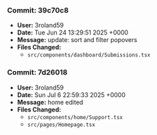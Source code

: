 ### Commit: **39c70c8**
- **User:** 3roland59
- **Date:** Tue Jun 24 13:29:51 2025 +0000
- **Message:** update: sort and filter popovers
- **Files Changed:**
  - `src/components/dashboard/Submissions.tsx`

### Commit: **7d26018**
- **User:** 3roland59
- **Date:** Sun Jul 6 22:59:33 2025 +0000
- **Message:** home edited
- **Files Changed:**
  - `src/components/home/Support.tsx`
  - `src/pages/Homepage.tsx`

